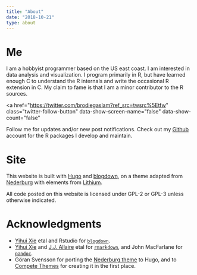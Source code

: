 ```yaml
---
title: "About"
date: "2018-10-21"
type: about
---
```


# Me

I am a hobbyist programmer based on the US east coast.  I am interested in data
analysis and visualization.  I program primarily in R, but have learned enough C
to understand the R internals and write the occasional R extension in C.  My
claim to fame is that I am a minor contributor to the R sources.

<a
  href="https://twitter.com/brodiegaslam?ref_src=twsrc%5Etfw"
  class="twitter-follow-button"
  data-show-screen-name="false"
  data-show-count="false"
>
Follow
</a> me for updates and/or new post notifications.  Check out my
[Github](https://github.com/brodieG) account for the R packages I develop and
maintain.

<script async src="https://platform.twitter.com/widgets.js" charset="utf-8"></script>

# Site

This website is built with [Hugo](https://gohugo.io/) and
[blogdown](https://github.com/rstudio/blogdown), on a theme adapted from 
[Nederburg](https://themes.gohugo.io/hugo-nederburg-theme/) with
elements from [Lithium](https://themes.gohugo.io/theme/hugo-lithium-theme/).

All code posted on this website is licensed under GPL-2 or GPL-3 unless
otherwise indicated.

# Acknowledgments

* [Yihui Xie](https://yihui.name/) etal and Rstudio for
  [`blogdown`](https://github.com/rstudio/blogdown).
* [Yihui Xie](https://yihui.name/) and [J.J.
  Allaire](https://github.com/jjallaire) etal for
  [`rmarkdown`](https://cran.r-project.org/package=rmarkdown), and John MacFarlane
  for [`pandoc`](http://pandoc.org/).
* Göran Svensson for porting the [Nederburg
  theme](https://themes.gohugo.io/hugo-nederburg-theme/) to Hugo, and to
  [Compete Themes](https://www.competethemes.com/tracks/) for creating it in the
  first place.

